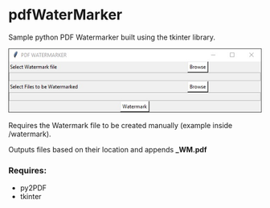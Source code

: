# pdfWaterMarker

Sample python PDF Watermarker built using the tkinter library.

![screenshot1](/images/screenshot1.jpg?raw=true)

Requires the Watermark file to be created manually (example inside /watermark).

Outputs files based on their location and appends **_WM.pdf**

### Requires:
* py2PDF
* tkinter


